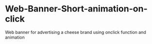 # Web-Banner-Short-animation-on-click
Web banner for advertising a cheese brand using onclick function and animation
